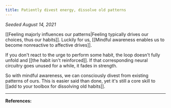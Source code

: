 ```yaml
---
title: Patiently divest energy, dissolve old patterns
---
```


*Seeded August 14, 2021*

[[Feeling majorly influences our patterns|Feeling typically drives our choices, thus our habits]]. Luckily for us, [[Mindful awareness enables us to become nonreactive to affective drives]].

If you don't react to the urge to perform some habit, the loop doesn't fully unfold and [[the habit isn't reinforced]]. If that corresponding neural circuitry goes unused for a while, it fades in strength.

So with mindful awareness, we can consciously divest from existing patterns of ours. This is easier said than done, yet it's still a core skill to [[add to your toolbox for dissolving old habits]].


---
**References:**

